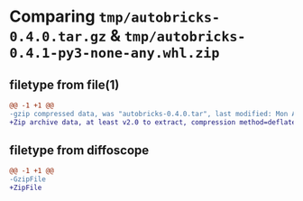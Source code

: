 # Comparing `tmp/autobricks-0.4.0.tar.gz` & `tmp/autobricks-0.4.1-py3-none-any.whl.zip`

## filetype from file(1)

```diff
@@ -1 +1 @@
-gzip compressed data, was "autobricks-0.4.0.tar", last modified: Mon Apr 24 20:03:23 2023, max compression
+Zip archive data, at least v2.0 to extract, compression method=deflate
```

## filetype from diffoscope

```diff
@@ -1 +1 @@
-GzipFile
+ZipFile
```

